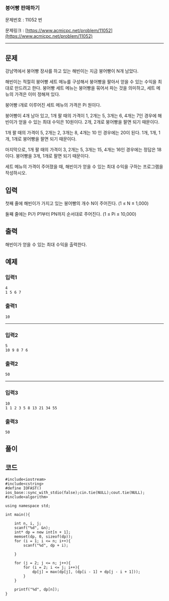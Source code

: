###  붕어빵 판매하기 ###

문제번호 : 11052 번

문제링크 : [https://www.acmicpc.net/problem/11052](https://www.acmicpc.net/problem/11052)

----------

## 문제 ##

강남역에서 붕어빵 장사를 하고 있는 해빈이는 지금 붕어빵이 N개 남았다.

해빈이는 적절히 붕어빵 세트 메뉴를 구성해서 붕어빵을 팔아서 얻을 수 있는 수익을 최대로 만드려고 한다. 붕어빵 세트 메뉴는 붕어빵을 묶어서 파는 것을 의미하고, 세트 메뉴의 가격은 이미 정해져 있다.

붕어빵 i개로 이루어진 세트 메뉴의 가격은 Pi 원이다.

붕어빵이 4개 남아 있고, 1개 팔 때의 가격이 1, 2개는 5, 3개는 6, 4개는 7인 경우에 해빈이가 얻을 수 있는 최대 수익은 10원이다. 2개, 2개로 붕어빵을 팔면 되기 때문이다.

1개 팔 때의 가격이 5, 2개는 2, 3개는 8, 4개는 10 인 경우에는 20이 된다. 1개, 1개, 1개, 1개로 붕어빵을 팔면 되기 때문이다.

마지막으로, 1개 팔 때의 가격이 3, 2개는 5, 3개는 15, 4개는 16인 경우에는 정답은 18이다. 붕어빵을 3개, 1개로 팔면 되기 때문이다.

세트 메뉴의 가격이 주어졌을 때, 해빈이가 얻을 수 있는 최대 수익을 구하는 프로그램을 작성하시오.

## 입력 ##

첫째 줄에 해빈이가 가지고 있는 붕어빵의 개수 N이 주어진다. (1 ≤ N ≤ 1,000)

둘째 줄에는 Pi가 P1부터 PN까지 순서대로 주어진다. (1 ≤ Pi ≤ 10,000)


## 출력 ##

해빈이가 얻을 수 있는 최대 수익을 출력한다.


## 예제 ##
### 입력1 ###

	4
	1 5 6 7

### 출력1 ###

	10

------

### 입력2 ###

	5
	10 9 8 7 6

### 출력2 ###

	50


------

### 입력3 ###

	10
	1 1 2 3 5 8 13 21 34 55

### 출력3 ###

	50


## 풀이 ##




## 코드 ##

	#include<iostream>
	#include<cstring>
	#define IOFAST() ios_base::sync_with_stdio(false);cin.tie(NULL);cout.tie(NULL);
	#include<algorithm>
	
	using namespace std;
	
	int main(){
	
		int n, i, j;
		scanf("%d", &n);
		int* dp = new int[n + 1];
		memset(dp, 0, sizeof(dp));
		for (i = 1; i <= n; i++){
			scanf("%d", dp + i);
	
		}
	
		for (j = 2; j <= n; j++){
			for (i = 2; i <= j; i++){
				dp[j] = max(dp[j], (dp[i - 1] + dp[j - i + 1]));
			}
		}
	
		printf("%d", dp[n]);
	}